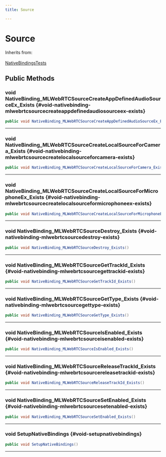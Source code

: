 ```yaml
---
title: Source

---
```


# Source







Inherits from: <br></br>[NativeBindingsTests](/versioned_docs/version-14-Jun-2023/unity-api/api/UnitySDKEditorTests/UnitySDKEditorTests.NativeBindingsTests.md)




## Public Methods

### void NativeBinding_MLWebRTCSourceCreateAppDefinedAudioSourceEx_Exists {#void-nativebinding-mlwebrtcsourcecreateappdefinedaudiosourceex-exists}

```csharp
public void NativeBinding_MLWebRTCSourceCreateAppDefinedAudioSourceEx_Exists()
```






-----------

### void NativeBinding_MLWebRTCSourceCreateLocalSourceForCamera_Exists {#void-nativebinding-mlwebrtcsourcecreatelocalsourceforcamera-exists}

```csharp
public void NativeBinding_MLWebRTCSourceCreateLocalSourceForCamera_Exists()
```






-----------

### void NativeBinding_MLWebRTCSourceCreateLocalSourceForMicrophoneEx_Exists {#void-nativebinding-mlwebrtcsourcecreatelocalsourceformicrophoneex-exists}

```csharp
public void NativeBinding_MLWebRTCSourceCreateLocalSourceForMicrophoneEx_Exists()
```






-----------

### void NativeBinding_MLWebRTCSourceDestroy_Exists {#void-nativebinding-mlwebrtcsourcedestroy-exists}

```csharp
public void NativeBinding_MLWebRTCSourceDestroy_Exists()
```






-----------

### void NativeBinding_MLWebRTCSourceGetTrackId_Exists {#void-nativebinding-mlwebrtcsourcegettrackid-exists}

```csharp
public void NativeBinding_MLWebRTCSourceGetTrackId_Exists()
```






-----------

### void NativeBinding_MLWebRTCSourceGetType_Exists {#void-nativebinding-mlwebrtcsourcegettype-exists}

```csharp
public void NativeBinding_MLWebRTCSourceGetType_Exists()
```






-----------

### void NativeBinding_MLWebRTCSourceIsEnabled_Exists {#void-nativebinding-mlwebrtcsourceisenabled-exists}

```csharp
public void NativeBinding_MLWebRTCSourceIsEnabled_Exists()
```






-----------

### void NativeBinding_MLWebRTCSourceReleaseTrackId_Exists {#void-nativebinding-mlwebrtcsourcereleasetrackid-exists}

```csharp
public void NativeBinding_MLWebRTCSourceReleaseTrackId_Exists()
```






-----------

### void NativeBinding_MLWebRTCSourceSetEnabled_Exists {#void-nativebinding-mlwebrtcsourcesetenabled-exists}

```csharp
public void NativeBinding_MLWebRTCSourceSetEnabled_Exists()
```






-----------

### void SetupNativeBindings {#void-setupnativebindings}

```csharp
public void SetupNativeBindings()
```






-----------


